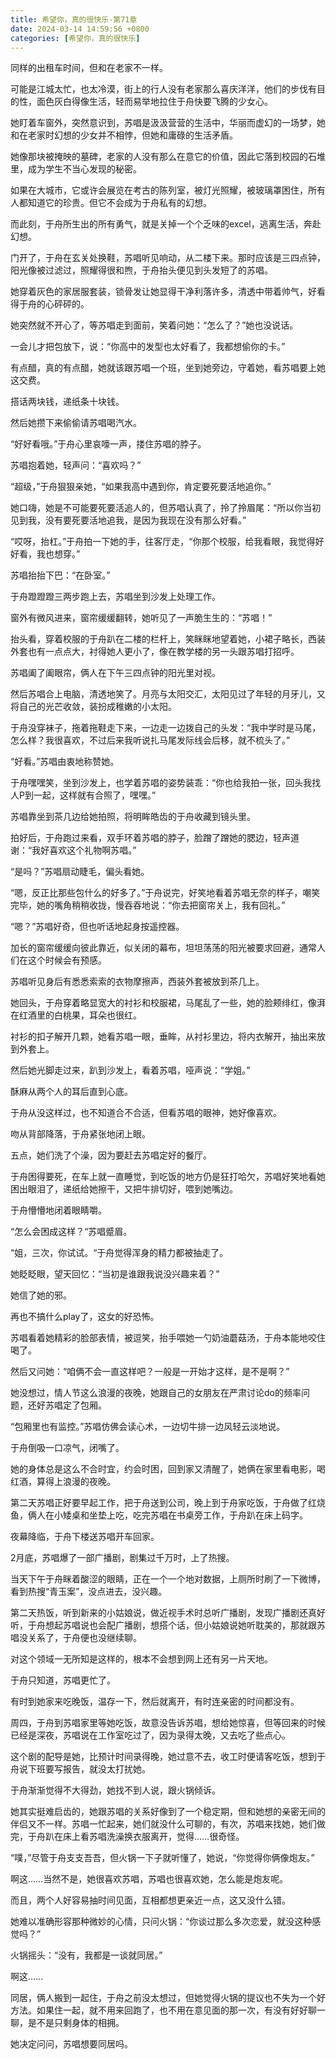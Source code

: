 ```yaml
---
title: 希望你，真的很快乐-第71章
date: 2024-03-14 14:59:56 +0800
categories: [希望你，真的很快乐]
---
```


同样的出租车时间，但和在老家不一样。

可能是江城太忙，也太冷漠，街上的行人没有老家那么喜庆洋洋，他们的步伐有目的性，面色灰白得像生活，轻而易举地拉住于舟快要飞腾的少女心。

她盯着车窗外，突然意识到，苏唱是汲汲营营的生活中，华丽而虚幻的一场梦，她和在老家时幻想的少女并不相悖，但她和庸碌的生活矛盾。

她像那块被掩映的墓碑，老家的人没有那么在意它的价值，因此它落到校园的石堆里，成为学生不当心发现的秘密。

如果在大城市，它或许会展览在考古的陈列室，被灯光照耀，被玻璃罩困住，所有人都知道它的珍贵。但它不会成为于舟私有的幻想。

而此刻，于舟所生出的所有勇气，就是关掉一个个乏味的excel，逃离生活，奔赴幻想。

门开了，于舟在玄关处换鞋，苏唱听见响动，从二楼下来。那时应该是三四点钟，阳光像被过滤过，照耀得很和煦，于舟抬头便见到头发短了的苏唱。

她穿着灰色的家居服套装，锁骨发让她显得干净利落许多，清透中带着帅气，好看得于舟的心砰砰的。

她突然就不开心了，等苏唱走到面前，笑着问她：“怎么了？”她也没说话。

一会儿才把包放下，说：“你高中的发型也太好看了，我都想偷你的卡。”

有点醋，真的有点醋，她就该跟苏唱一个班，坐到她旁边，守着她，看苏唱要上她这交费。

搭话两块钱，递纸条十块钱。

然后她攒下来偷偷请苏唱喝汽水。

“好好看哦。”于舟心里哀嚎一声，搂住苏唱的脖子。

苏唱抱着她，轻声问：“喜欢吗？”

“超级，”于舟狠狠亲她，“如果我高中遇到你，肯定要死要活地追你。”

她口嗨，她是不可能要死要活追人的，但苏唱认真了，拎了拎眉尾：“所以你当初见到我，没有要死要活地追我，是因为我现在没有那么好看。”

“哎呀，抬杠。”于舟拍一下她的手，往客厅走，“你那个校服，给我看眼，我觉得好好看，我也想穿。”

苏唱抬抬下巴：“在卧室。”

于舟蹬蹬蹬三两步跑上去，苏唱坐到沙发上处理工作。

窗外有微风进来，窗帘缓缓翻转，她听见了一声脆生生的：“苏唱！”

抬头看，穿着校服的于舟趴在二楼的栏杆上，笑眯眯地望着她，小裙子略长，西装外套也有一点点大，衬得她人更小了，像在教学楼的另一头跟苏唱打招呼。

苏唱阖了阖眼帘，俩人在下午三四点钟的阳光里对视。

然后苏唱合上电脑，清透地笑了。月亮与太阳交汇，太阳见过了年轻的月牙儿，又将自己的光芒收敛，装扮成稚嫩的小太阳。

于舟没穿袜子，拖着拖鞋走下来，一边走一边拨自己的头发：“我中学时是马尾，怎么样？我很喜欢，不过后来我听说扎马尾发际线会后移，就不梳头了。”

“好看。”苏唱由衷地称赞她。

于舟嘿嘿笑，坐到沙发上，也学着苏唱的姿势装乖：“你也给我拍一张，回头我找人P到一起，这样就有合照了，嘿嘿。”

苏唱靠坐到茶几边给她拍照，将明眸皓齿的于舟收藏到镜头里。

拍好后，于舟跑过来看，双手环着苏唱的脖子，脸蹭了蹭她的腮边，轻声道谢：“我好喜欢这个礼物啊苏唱。”

“是吗？”苏唱扇动睫毛，偏头看她。

“嗯，反正比那些包什么的好多了。”于舟说完，好笑地看着苏唱无奈的样子，嘲笑完毕，她的嘴角稍稍收拢，慢吞吞地说：“你去把窗帘关上，我有回礼。”

“嗯？”苏唱好奇，但也听话地起身按遥控器。

加长的窗帘缓缓向彼此靠近，似关闭的幕布，坦坦荡荡的阳光被要求回避，通常人们在这个时候会有预感。

苏唱听见身后有悉悉索索的衣物摩擦声，西装外套被放到茶几上。

她回头，于舟穿着略显宽大的衬衫和校服裙，马尾乱了一些，她的脸颊绯红，像湃在红酒里的白桃果，耳朵也很红。

衬衫的扣子解开几颗，她看苏唱一眼，垂眸，从衬衫里边，将内衣解开，抽出来放到外套上。

然后她光脚走过来，趴到沙发上，看着苏唱，哑声说：“学姐。”

酥麻从两个人的耳后直到心底。

于舟从没这样过，也不知道合不合适，但看苏唱的眼神，她好像喜欢。

吻从背部降落，于舟紧张地闭上眼。

五点，她们洗了个澡，因为要赶去苏唱定好的餐厅。

于舟困得要死，在车上就一直睡觉，到吃饭的地方仍是狂打哈欠，苏唱好笑地看她困出眼泪了，递纸给她擦干，又把牛排切好，喂到她嘴边。

于舟懵懵地闭着眼睛嚼。

“怎么会困成这样？“苏唱蹙眉。

“姐，三次，你试试。“于舟觉得浑身的精力都被抽走了。

她眨眨眼，望天回忆：“当初是谁跟我说没兴趣来着？”

她信了她的邪。

再也不搞什么play了，这女的好恐怖。

苏唱看着她精彩的脸部表情，被逗笑，抬手喂她一勺奶油蘑菇汤，于舟本能地咬住喝了。

然后又问她：“咱俩不会一直这样吧？一般是一开始才这样，是不是啊？”

她没想过，情人节这么浪漫的夜晚，她跟自己的女朋友在严肃讨论do的频率问题，还好苏唱定了包厢。

“包厢里也有监控。”苏唱仿佛会读心术，一边切牛排一边风轻云淡地说。

于舟倒吸一口凉气，闭嘴了。

她的身体总是这么不合时宜，约会时困，回到家又清醒了，她俩在家里看电影，喝红酒，算得上浪漫的夜晚。

第二天苏唱正好要早起工作，把于舟送到公司，晚上到于舟家吃饭，于舟做了红烧鱼，俩人在小矮桌和坐垫上吃，吃完苏唱在书桌旁工作，于舟趴在床上码字。

夜幕降临，于舟下楼送苏唱开车回家。

2月底，苏唱爆了一部广播剧，剧集过千万时，上了热搜。

当天下午于舟眯着酸涩的眼睛，正在一个一个地对数据，上厕所时刷了一下微博，看到热搜“青玉案”，没点进去，没兴趣。

第二天热饭，听到新来的小姑娘说，做近视手术时总听广播剧，发现广播剧还真好听，于舟想起苏唱说也会配广播剧，想搭个话，但小姑娘说她听耽美的，那就跟苏唱没关系了，于舟便也没继续聊。

对这个领域一无所知是这样的，根本不会想到网上还有另一片天地。

于舟只知道，苏唱更忙了。

有时到她家来吃晚饭，温存一下，然后就离开，有时连亲密的时间都没有。

周四，于舟到苏唱家里等她吃饭，故意没告诉苏唱，想给她惊喜，但等回来的时候已经是深夜，苏唱说在工作室吃过了，因为录得太晚，又去吃了些点心。

这个剧的配导是她，比预计时间录得晚，她过意不去，收工时便请客吃饭，想到于舟说下班要写报告，就没太打扰她。

于舟渐渐觉得不大得劲，她找不到人说，跟火锅倾诉。

她其实挺难启齿的，她跟苏唱的关系好像到了一个稳定期，但和她想的亲密无间的伴侣又不一样。苏唱一忙起来，她们就没什么可聊的，有次，苏唱来找她，她们做完，于舟趴在床上看苏唱洗澡换衣服离开，觉得……很奇怪。

“噗，”尽管于舟支支吾吾，但火锅一下子就听懂了，她说，“你觉得你俩像炮友。”

啊这……当然不是，她很喜欢苏唱，苏唱也很喜欢她，怎么能是炮友呢。

而且，两个人好容易抽时间见面，互相都想更亲近一点，这又没什么错。

她难以准确形容那种微妙的心情，只问火锅：“你谈过那么多次恋爱，就没这种感觉吗？”

火锅摇头：“没有，我都是一谈就同居。”

啊这……

同居，俩人搬到一起住，于舟之前没太想过，但她觉得火锅的提议也不失为一个好方法。如果住一起，就不用来回跑了，也不用在意见面的那一次，有没有好好聊一聊，是不是只剩身体的相拥。

她决定问问，苏唱想要同居吗。

